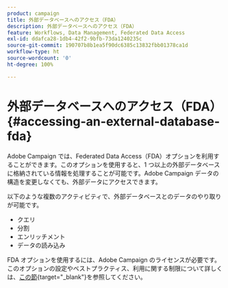 ```yaml
---
product: campaign
title: 外部データベースへのアクセス（FDA）
description: 外部データベースへのアクセス（FDA）
feature: Workflows, Data Management, Federated Data Access
exl-id: ddafca28-1db4-42f2-9bfb-73da1240235c
source-git-commit: 190707b8b1ea5f90dc6385c13832fbb01378ca1d
workflow-type: ht
source-wordcount: '0'
ht-degree: 100%

---
```


# 外部データベースへのアクセス（FDA）{#accessing-an-external-database-fda}

Adobe Campaign では、Federated Data Access（FDA）オプションを利用することができます。このオプションを使用すると、1 つ以上の外部データベースに格納されている情報を処理することが可能です。Adobe Campaign データの構造を変更しなくても、外部データにアクセスできます。

以下のような複数のアクティビティで、外部データベースとのデータのやり取りが可能です。

* クエリ
* 分割
* エンリッチメント
* データの読み込み

FDA オプションを使用するには、Adobe Campaign のライセンスが必要です。このオプションの設定やベストプラクティス、利用に関する制限について詳しくは、[この節](https://experienceleague.adobe.com/docs/campaign/campaign-v8/connect/fda.html?lang=ja){target=&quot;_blank&quot;}を参照してください。
